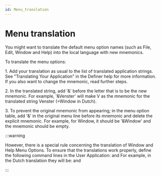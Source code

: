 ```yaml
---
id: Menu_translation
---
```


# Menu translation

You might want to translate the default menu option names (such as File, Edit, Window and Help) into the local language with new mnemonics.

To translate the menu options:

1. Add your translation as usual to the list of translated application strings. See "Translating Your Application" in the Definer help for more information. If you also want to change the mnemonic, read further steps.

2. In the translated string, add '&' before the letter that is to be the new mnemonic. For example, '&Venster' will make V as the mnemonic for the translated string Venster (=Window in Dutch).

3. To prevent the original mnemonic from appearing; in the menu option table, add '&' in the original menu line before its mnemonic and delete the explicit mnemonic. For example, for Window, it should be '&Window' and the mnemonic should be empty.


:::warning

However, there is a special rule concerning the translation of Window and Help Menu Options. To ensure that the translations work properly, define the following command lines in the User Application:
and
For example, in the Dutch translation they will be:
and

:::
